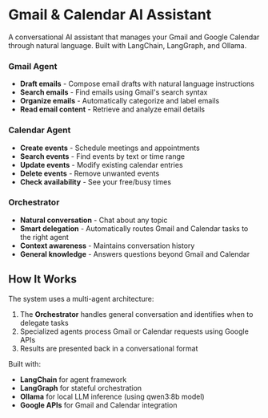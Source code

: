 # Gmail & Calendar AI Assistant

A conversational AI assistant that manages your Gmail and Google Calendar through natural language. Built with LangChain, LangGraph, and Ollama.

### Gmail Agent
- **Draft emails** - Compose email drafts with natural language instructions
- **Search emails** - Find emails using Gmail's search syntax
- **Organize emails** - Automatically categorize and label emails
- **Read email content** - Retrieve and analyze email details

### Calendar Agent
- **Create events** - Schedule meetings and appointments
- **Search events** - Find events by text or time range
- **Update events** - Modify existing calendar entries
- **Delete events** - Remove unwanted events
- **Check availability** - See your free/busy times

### Orchestrator
- **Natural conversation** - Chat about any topic
- **Smart delegation** - Automatically routes Gmail and Calendar tasks to the right agent
- **Context awareness** - Maintains conversation history
- **General knowledge** - Answers questions beyond Gmail and Calendar

## How It Works

The system uses a multi-agent architecture:
1. The **Orchestrator** handles general conversation and identifies when to delegate tasks
2. Specialized agents process Gmail or Calendar requests using Google APIs
3. Results are presented back in a conversational format

Built with:
- **LangChain** for agent framework
- **LangGraph** for stateful orchestration
- **Ollama** for local LLM inference (using qwen3:8b model)
- **Google APIs** for Gmail and Calendar integration